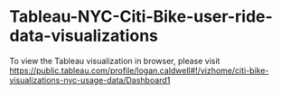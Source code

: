 # Tableau-NYC-Citi-Bike-user-ride-data-visualizations

To view the Tableau visualization in browser, please visit https://public.tableau.com/profile/logan.caldwell#!/vizhome/citi-bike-visualizations-nyc-usage-data/Dashboard1 
